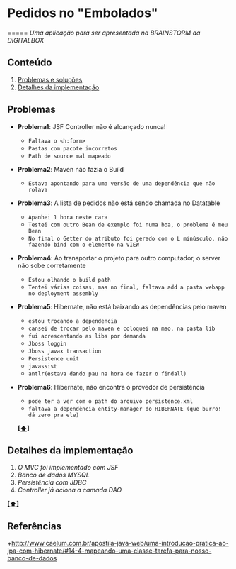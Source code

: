 # Pedidos no "Embolados"
=====
*Uma aplicação para ser apresentada na BRAINSTORM da DIGITALBOX*


## <a name='TOC'>Conteúdo</a>

  1. [Problemas e soluções](#types)
  1. [Detalhes da implementação](#implementacao)
  
## <a name='types'>Problemas</a>

  - **Problema1**: JSF Controller não é alcançado nunca!

    + `Faltava o <h:form>`
    + `Pastas com pacote incorretos`
    + `Path de source mal mapeado`

  - **Problema2**: Maven não fazia o Build

    + `Estava apontando para uma versão de uma dependência que não rolava`

  - **Problema3**: A lista de pedidos não está sendo chamada no Datatable

    + `Apanhei 1 hora neste cara`
    + `Testei com outro Bean de exemplo foi numa boa, o problema é meu Bean`
    + `No final o Getter do atributo foi gerado com o L minúsculo, não fazendo bind com o elemento na VIEW`

  - **Problema4**: Ao transportar o projeto para outro computador, o server não sobe corretamente

    + `Estou olhando o build path`
    + `Tentei várias coisas, mas no final, faltava add a pasta webapp no deployment assembly`

  - **Problema5**: Hibernate, não está baixando as dependências pelo maven

    + `estou trocando a dependencia`
    + `cansei de trocar pelo maven e coloquei na mao, na pasta lib`
    + `fui acrescentando as libs por demanda` 
    + `Jboss loggin`
    + `Jboss javax transaction` 
    + `Persistence unit`
    + `javassist`
    + `antlr(estava dando pau na hora de fazer o findall)`

  - **Problema6**: Hibernate, não encontra o provedor de persistência

    + `pode ter a ver com o path do arquivo persistence.xml`
    + `faltava a dependência entity-manager do HIBERNATE (que burro! dá zero pra ele)`


    **[[⬆]](#TOC)**
    
## <a name='implementacao'>Detalhes da implementação</a>
  1. *O MVC foi implementado com JSF*
  1. *Banco de dados MYSQL*
  1. *Persistência com JDBC*
  1. *Controller já aciona a camada DAO*

**[[⬆]](#TOC)**

## <a name='TOC'>Referências</a>
+http://www.caelum.com.br/apostila-java-web/uma-introducao-pratica-ao-jpa-com-hibernate/#14-4-mapeando-uma-classe-tarefa-para-nosso-banco-de-dados